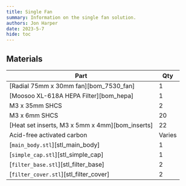 ```yaml
---
title: Single Fan
summary: Information on the single fan solution.
authors: Jon Harper
date: 2023-5-7
hide: toc
---
```


## Materials

| Part | Qty |
|------|-----|
| [Radial 75mm x 30mm fan][bom_7530_fan]            | 1 |
| [Moosoo XL-618A HEPA Filter][bom_hepa]            | 1 |
| M3 x 35mm SHCS                                    | 2 |
| M3 x 6mm SHCS                                     | 20 |
| [Heat set inserts, M3 x 5mm x 4mm][bom_inserts]   | 22 |
| Acid-free activated carbon                        | Varies |
| [`main_body.stl`][stl_main_body]                  | 1 |
| [`simple_cap.stl`][stl_simple_cap]                    | 1 |
| [`filter_base.stl`][stl_filter_base]                  | 2 |
| [`filter_cover.stl`][stl_filter_cover]                | 2 |